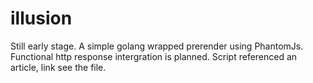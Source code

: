 # illusion
Still early stage. A simple golang wrapped prerender using PhantomJs. Functional http response intergration is planned. Script referenced an article, link see the file.
